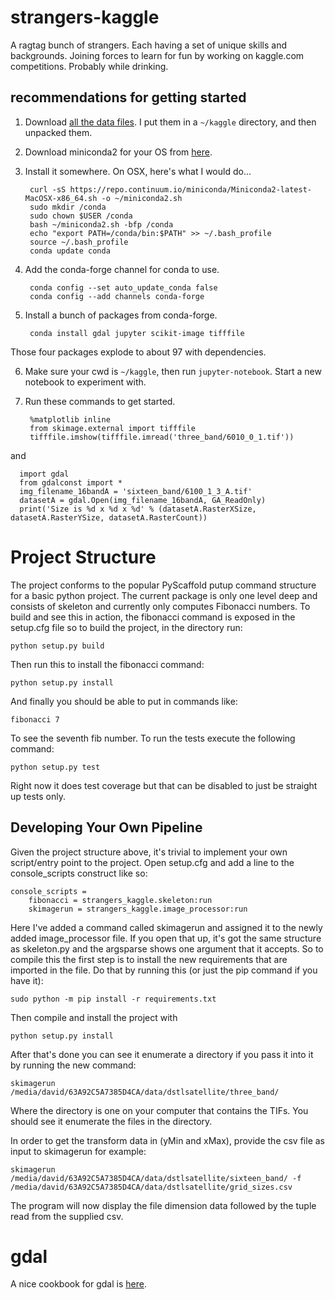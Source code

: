 # strangers-kaggle
A ragtag bunch of strangers. Each having a set of unique skills and backgrounds. Joining forces to learn for fun by working on kaggle.com competitions. Probably while drinking.


## recommendations for getting started

1. Download [all the data files](https://www.kaggle.com/c/dstl-satellite-imagery-feature-detection/data).
   I put them in a `~/kaggle` directory, and then unpacked them.

2. Download miniconda2 for your OS from [here](http://conda.pydata.org/miniconda.html).
3. Install it somewhere.  On OSX, here's what I would do...

        curl -sS https://repo.continuum.io/miniconda/Miniconda2-latest-MacOSX-x86_64.sh -o ~/miniconda2.sh
        sudo mkdir /conda
        sudo chown $USER /conda
        bash ~/miniconda2.sh -bfp /conda
        echo "export PATH=/conda/bin:$PATH" >> ~/.bash_profile
        source ~/.bash_profile
        conda update conda

4. Add the conda-forge channel for conda to use.

        conda config --set auto_update_conda false
        conda config --add channels conda-forge

5. Install a bunch of packages from conda-forge.

        conda install gdal jupyter scikit-image tifffile

  Those four packages explode to about 97 with dependencies.

6. Make sure your cwd is `~/kaggle`, then run `jupyter-notebook`.
   Start a new notebook to experiment with.

7. Run these commands to get started.

        %matplotlib inline
        from skimage.external import tifffile
        tifffile.imshow(tifffile.imread('three_band/6010_0_1.tif'))

  and

      import gdal
      from gdalconst import *
      img_filename_16bandA = 'sixteen_band/6100_1_3_A.tif'
      datasetA = gdal.Open(img_filename_16bandA, GA_ReadOnly)
      print('Size is %d x %d x %d' % (datasetA.RasterXSize, datasetA.RasterYSize, datasetA.RasterCount))




# Project Structure

The project conforms to the popular PyScaffold putup command structure for a basic python project.  The current package is only one level deep and consists of skeleton and currently only computes Fibonacci numbers.  To build and see this in action, the fibonacci command is exposed in the setup.cfg file so to build the project, in the directory run:

```
python setup.py build
```

Then run this to install the fibonacci command:

```
python setup.py install
```

And finally you should be able to put in commands like:

```
fibonacci 7
```

To see the seventh fib number.  To run the tests execute the following command:

```
python setup.py test
```

Right now it does test coverage but that can be disabled to just be straight up tests only.

## Developing Your Own Pipeline

Given the project structure above, it's trivial to implement your own script/entry point to the project.  Open setup.cfg and add a line to the console_scripts construct like so:

```
console_scripts =
    fibonacci = strangers_kaggle.skeleton:run
    skimagerun = strangers_kaggle.image_processor:run
```

Here I've added a command called skimagerun and assigned it to the newly added image_processor file.  If you open that up, it's got the same structure as skeleton.py and the argsparse shows one argument that it accepts.  So to compile this the first step is to install the new requirements that are imported in the file.  Do that by running this (or just the pip command if you have it):

```
sudo python -m pip install -r requirements.txt
```

Then compile and install the project with

```
python setup.py install
```

 After that's done you can see it enumerate a directory if you pass it into it by running the new command:

 ```
 skimagerun /media/david/63A92C5A7385D4CA/data/dstlsatellite/three_band/
 ```

 Where the directory is one on your computer that contains the TIFs.  You should see it enumerate the files in the directory.  

 In order to get the transform data in (yMin and xMax), provide the csv file as input to skimagerun for example:

 ```
 skimagerun /media/david/63A92C5A7385D4CA/data/dstlsatellite/sixteen_band/ -f /media/david/63A92C5A7385D4CA/data/dstlsatellite/grid_sizes.csv
 ```

 The program will now display the file dimension data followed by the tuple read from the supplied csv.

 # gdal

 A nice cookbook for gdal is [here](https://pcjericks.github.io/py-gdalogr-cookbook/raster_layers.html).

